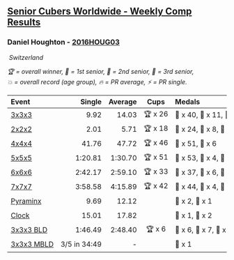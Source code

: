 <style>table {white-space: nowrap;}</style>
<link rel="stylesheet" type="text/css" href="/scw-comp/css/flags.css" />

## [Senior Cubers Worldwide - Weekly Comp Results](/scw-comp/results/)
### Daniel Houghton - [2016HOUG03](https://www.worldcubeassociation.org/persons/2016HOUG03)

<i class="flag flag-CH" />&nbsp;Switzerland

<span style="white-space: nowrap;">🏆 = overall winner</span>, <span style="white-space: nowrap;">🥇 = 1st senior</span>, <span style="white-space: nowrap;">🥈 = 2nd senior</span>, <span style="white-space: nowrap;">🥉 = 3rd senior</span>, <span style="white-space: nowrap;">💥 = overall record (age group)</span>, <span style="white-space: nowrap;">🔥 = PR average</span>, <span style="white-space: nowrap;">⚡ = PR single</span>.

| Event | Single | Average | Cups | Medals | Achievements|
| :-- | --: | --: | :--: | :-- | :-- |
| [3x3x3](333.md) | 9.92 | 14.03 | 🏆 x 26 | 🥇 x 40, 🥈 x 11, 🥉 x 5 | 🔥 x 8, ⚡ x 7 |
| [2x2x2](222.md) | 2.01 | 5.71 | 🏆 x 18 | 🥇 x 24, 🥈 x 8, 🥉 x 3 | 🔥 x 4, ⚡ x 6 |
| [4x4x4](444.md) | 41.76 | 47.72 | 🏆 x 46 | 🥇 x 51, 🥈 x 6 | 💥 x 1, 🔥 x 7, ⚡ x 5 |
| [5x5x5](555.md) | 1:20.81 | 1:30.70 | 🏆 x 51 | 🥇 x 53, 🥈 x 4, 🥉 x 1 | 💥 x 1, 🔥 x 9, ⚡ x 6 |
| [6x6x6](666.md) | 2:42.17 | 2:59.10 | 🏆 x 33 | 🥇 x 37, 🥈 x 6, 🥉 x 7 | 🔥 x 10, ⚡ x 12 |
| [7x7x7](777.md) | 3:58.58 | 4:15.89 | 🏆 x 42 | 🥇 x 44, 🥈 x 4, 🥉 x 2 | 💥 x 1, 🔥 x 14, ⚡ x 10 |
| [Pyraminx](pyram.md) | 9.69 | 12.12 |  | 🥈 x 2, 🥉 x 1 | 🔥 x 5, ⚡ x 5 |
| [Clock](clock.md) | 15.01 | 17.82 |  | 🥈 x 1, 🥉 x 2 | 🔥 x 4, ⚡ x 5 |
| [3x3x3 BLD](333bf.md) | 1:46.49 | 2:48.40 | 🏆 x 6 | 🥇 x 6, 🥈 x 7, 🥉 x 8 | 🔥 x 2, ⚡ x 7 |
| [3x3x3 MBLD](333mbf.md) | 3/5 in 34:49 | - |  | 🥈 x 1 | ⚡ x 2 |

<!-- Global site tag (gtag.js) - Google Analytics -->
<script async src="https://www.googletagmanager.com/gtag/js?id=UA-86348435-3"></script>
<script>window.dataLayer = window.dataLayer || []; function gtag() {dataLayer.push(arguments);} gtag('js', new Date()); gtag('config', 'UA-86348435-3');</script>
